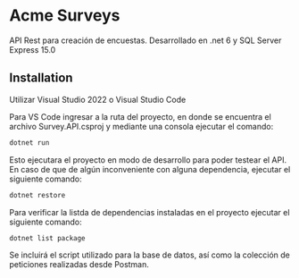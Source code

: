 ﻿# Acme Surveys

API Rest para creación de encuestas. Desarrollado en .net 6 y SQL Server Express 15.0

## Installation

Utilizar Visual Studio 2022 o Visual Studio Code

Para VS Code ingresar a la ruta del proyecto, en donde se encuentra el archivo Survey.API.csproj y mediante una consola ejecutar el comando:

```bash
dotnet run
```
Esto ejecutara el proyecto en modo de desarrollo para poder testear el API. En caso de que de algún inconveniente con alguna dependencia, ejecutar el siguiente comando:

```bash
dotnet restore
```

Para verificar la listda de dependencias instaladas en el proyecto ejecutar el siguiente comando:

```bash
dotnet list package
```

Se incluirá el script utilizado para la base de datos, así como la colección de peticiones realizadas desde Postman.